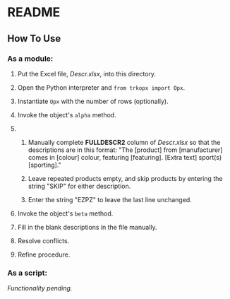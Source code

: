 ﻿# README

## How To Use

### As a module:

1. Put the Excel file, *Descr.xlsx*, into this directory.

2. Open the Python interpreter and `from trkopx import Opx`.

3. Instantiate `Opx` with the number of rows (optionally).

4. Invoke the object's `alpha` method.

5.
    1. Manually complete **FULLDESCR2**  column of *Descr.xlsx* so that the
       descriptions are in this format: "The [product] from [manufacturer]
       comes in [colour] colour, featuring [featuring]. [Extra text] sport(s)
       [sporting]."

    2. Leave repeated products empty, and skip products by entering the
       string "SKIP" for either description.

    3. Enter the string "EZPZ" to leave the last line unchanged.

6. Invoke the object's `beta` method.

7. Fill in the blank descriptions in the file manually.

8. Resolve conflicts.

9. Refine procedure.

### As a script:

*Functionality pending.*
